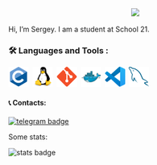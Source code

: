 <div id="header" align="center">
  <img src="https://media.giphy.com/media/v1.Y2lkPTc5MGI3NjExZ3RvZG00MDBpZzdveWVlMnlzcTBzd3Q2ZHBkMnd4aWFqYm0xdW9sbSZlcD12MV9pbnRlcm5hbF9naWZfYnlfaWQmY3Q9Zw/Lmy23L3RkJ0sEWokRN/giphy.gif" width="100"/>  
</div>

Hi, I’m Sergey.
I am a student at School 21.

### :hammer_and_wrench: Languages and Tools :
<div>
  <img src="https://github.com/devicons/devicon/blob/master/icons/c/c-original.svg" title="C" alt="C" width="40" height="40"/>&nbsp;
  <img src="https://github.com/devicons/devicon/blob/master/icons/linux/linux-original.svg" title="Linux" alt="Linux" width="40" height="40"/>&nbsp;
  <img src="https://github.com/devicons/devicon/blob/master/icons/git/git-original.svg" title="Git" alt="Git" width="40" height="40"/>&nbsp;
  <img src="https://github.com/devicons/devicon/blob/master/icons/docker/docker-original.svg" title="Docker" alt="Docker" width="40" height="40"/>&nbsp;
  <img src="https://github.com/devicons/devicon/blob/master/icons/vscode/vscode-original.svg" title="VSCode" alt="VSCode" width="40" height="40"/>&nbsp;
  <img src="https://github.com/devicons/devicon/blob/master/icons/mysql/mysql-original.svg" title="MySQL" alt="MySQL" width="40" height="40"/>&nbsp;
  
</div>


#### 📞 Contacts: 
[![telegram badge](https://img.shields.io/badge/Telegram-2CA5E0?style=for-the-badge&logo=telegram&logoColor=white)](https://t.me/SSV_5809)

Some stats:

![stats badge](https://komarev.com/ghpvc/?username=SavushkinSV&color=red&style=for-the-badge)
